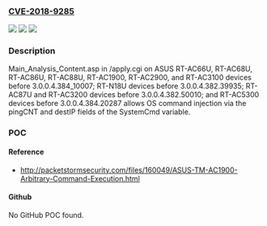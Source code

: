 ### [CVE-2018-9285](https://cve.mitre.org/cgi-bin/cvename.cgi?name=CVE-2018-9285)
![](https://img.shields.io/static/v1?label=Product&message=n%2Fa&color=blue)
![](https://img.shields.io/static/v1?label=Version&message=n%2Fa&color=blue)
![](https://img.shields.io/static/v1?label=Vulnerability&message=n%2Fa&color=brighgreen)

### Description

Main_Analysis_Content.asp in /apply.cgi on ASUS RT-AC66U, RT-AC68U, RT-AC86U, RT-AC88U, RT-AC1900, RT-AC2900, and RT-AC3100 devices before 3.0.0.4.384_10007; RT-N18U devices before 3.0.0.4.382.39935; RT-AC87U and RT-AC3200 devices before 3.0.0.4.382.50010; and RT-AC5300 devices before 3.0.0.4.384.20287 allows OS command injection via the pingCNT and destIP fields of the SystemCmd variable.

### POC

#### Reference
- http://packetstormsecurity.com/files/160049/ASUS-TM-AC1900-Arbitrary-Command-Execution.html

#### Github
No GitHub POC found.


